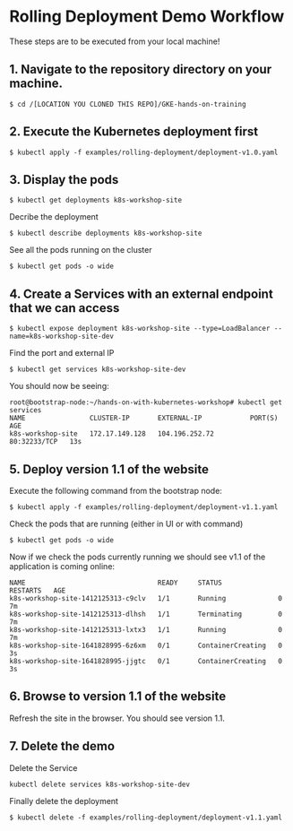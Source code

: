 # Rolling Deployment Demo Workflow

These steps are to be executed from your local machine!

## 1. Navigate to the repository directory on your machine.  

```
$ cd /[LOCATION YOU CLONED THIS REPO]/GKE-hands-on-training
```

## 2. Execute the Kubernetes deployment first

```
$ kubectl apply -f examples/rolling-deployment/deployment-v1.0.yaml
```

## 3. Display the pods

```
$ kubectl get deployments k8s-workshop-site
```
Decribe the deployment

```
$ kubectl describe deployments k8s-workshop-site
```
See all the pods running on the cluster

```
$ kubectl get pods -o wide
```

## 4. Create a Services with an external endpoint that we can access

```
$ kubectl expose deployment k8s-workshop-site --type=LoadBalancer --name=k8s-workshop-site-dev
```
Find the port and external IP

```
$ kubectl get services k8s-workshop-site-dev
```

You should now be seeing:

```
root@bootstrap-node:~/hands-on-with-kubernetes-workshop# kubectl get services
NAME                CLUSTER-IP       EXTERNAL-IP            PORT(S)        AGE
k8s-workshop-site   172.17.149.128   104.196.252.72         80:32233/TCP   13s
```

## 5. Deploy version 1.1 of the website

Execute the following command from the bootstrap node:

```
$ kubectl apply -f examples/rolling-deployment/deployment-v1.1.yaml
```
Check the pods that are running (either in UI or with command)

```
$ kubectl get pods -o wide
```

Now if we check the pods currently running we should see v1.1 of the application is coming online:

```
NAME                                 READY     STATUS              RESTARTS   AGE
k8s-workshop-site-1412125313-c9clv   1/1       Running             0          7m
k8s-workshop-site-1412125313-dlhsh   1/1       Terminating         0          7m
k8s-workshop-site-1412125313-lxtx3   1/1       Running             0          7m
k8s-workshop-site-1641828995-6z6xm   0/1       ContainerCreating   0          3s
k8s-workshop-site-1641828995-jjgtc   0/1       ContainerCreating   0          3s
```

## 6. Browse to version 1.1 of the website

Refresh the site in the browser. You should see version 1.1.

## 7. Delete the demo

Delete the Service

```
kubectl delete services k8s-workshop-site-dev
```

Finally delete the deployment

```
$ kubectl delete -f examples/rolling-deployment/deployment-v1.1.yaml
```
